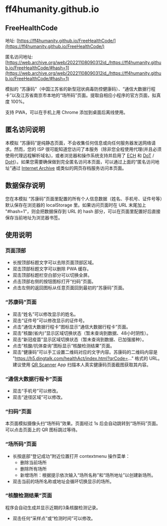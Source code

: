 # ff4humanity.github.io

## FreeHealthCode

地址: [https://ff4humanity.github.io/FreeHealthCode/](https://ff4humanity.github.io/FreeHealthCode/)

匿名访问地址: [https://web.archive.org/web/20221108090312id_/https://ff4humanity.github.io/FreeHealthCode/#hash=1](https://web.archive.org/web/20221108090312id_/https://ff4humanity.github.io/FreeHealthCode/#hash=1)


模拟的 “苏康码”（中国江苏省的新型冠状病毒防控健康码）、“通信大数据行程卡”以及江苏省南京市本地的“场所码”页面。提取自相应小程序的官方页面，拟真度 100%。

支持 PWA，可以在手机上用 Chrome 添加到桌面后离线使用。

## 匿名访问说明

本模拟 “苏康码”是纯静态页面，不会收集任何信息或向任何服务器发送网络请求。然而，您的 ISP 很可能知道您访问了本服务（除非您全程使用代理(并且必须使用代理远程解析域名)，或者浏览器和操作系统支持并启用了 [ECH](https://blog.cloudflare.com/encrypted-client-hello/) 和 [DoT](https://en.wikipedia.org/wiki/DNS_over_TLS) / [DoH](https://en.wikipedia.org/wiki/DNS_over_HTTPS)）。如果您需要确保做到完全匿名访问本页面，可以通过上面的“匿名访问地址”通过 [Internet Archive](https://archive.org/web/) 或类似的网页存档服务访问本页面。

## 数据保存说明

您在本模拟 “苏康码”页面里配置的所有个人信息数据（姓名、手机号、证件号等）默认保存在浏览器的 localStorage 里。如果访问页面时在 URL 末尾加上 "#hash=1"，则会把数据保存到 URL 的 hash 部分，可以在页面里配置好后直接保存当前地址为浏览器书签。

## 使用说明

### 页面顶部

* 长按顶部标题文字可以去除页面顶部区域。
* 双击顶部标题文字可以删除 PWA 缓存。
* 双击顶部标题栏空白部分可以切换全屏。
* 点击顶部右侧的按钮图标打开“扫码”页面。
* 点击左侧的返回图标从任意页面回到最初的“苏康码”页面。

### “苏康码”页面

* 双击“姓名”可以修改显示的姓名。
* 双击“证件号”可以修改显示的证件号。
* 点击“通信大数据行程卡”图标显示“通信大数据行程卡”页面。
* 双击“核酸(省内)”显示区域切换状态（暂未查询到数据、48小时阴性）。
* 双击“新冠疫苗”显示区域切换状态（暂未查询到数据、已加强接种）。
* 点击“核酸/抗体查询”图标显示“核酸检测结果”页面。
* 双击“健康码”可以手工设置二维码对应的文字内容。苏康码的二维码内容是 "https://h5.dingtalk.com/healthAct/index.html?qrCode=..." 格式的 URL。建议使用 [QR Scanner](https://github.com/SecUSo/privacy-friendly-qr-scanner) App 扫描本人真实健康码页面截图获取其内容。

### “通信大数据行程卡”页面

* 双击“手机号”可以修改。
* 双击“途径区域”可以修改。

### “扫码”页面

本页面模拟摄像头扫“场所码”效果。页面经过 1s 后会自动跳转到“场所码”页面。可以点击页面上的 QR 图标跳过等待。

### “场所码”页面

* 长按底部“登记成功”附近位置打开 contextmenu 操作菜单：
  * 删除当前场所
  * 删除所有场所
  * 新增场所：根据提示依次输入“场所名称”和“场所地址”以创建新场所。
* 双击当前的场所名称或地址会循环切换显示的场所。

### “核酸检测结果”页面

程序会自动生成并显示近期的3条核酸检测记录。

* 双击任何“采样点”或“检测时间”可以修改。

